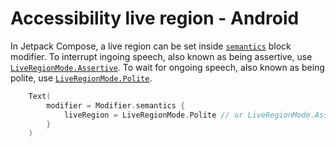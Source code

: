# Accessibility live region - Android

In Jetpack Compose, a live region can be set inside [`semantics`](https://developer.android.com/reference/kotlin/androidx/compose/ui/semantics/package-summary#(androidx.compose.ui.Modifier).semantics(kotlin.Boolean,kotlin.Function1)) block modifier. To interrupt ingoing speech, also known as being assertive, use [`LiveRegionMode.Assertive`](https://developer.android.com/reference/kotlin/androidx/compose/ui/semantics/LiveRegionMode#Assertive()). To wait for ongoing speech, also known as being polite, use [`LiveRegionMode.Polite`](https://developer.android.com/reference/kotlin/androidx/compose/ui/semantics/LiveRegionMode#Polite()).

```kotlin
    Text(
        modifier = Modifier.semantics {
            liveRegion = LiveRegionMode.Polite // or LiveRegionMode.Assertive
        }
    )
```
